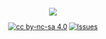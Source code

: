 <p align="center"><img src="https://github.com/Omega-Numworks/Omega-Design/blob/master/Omega-Design.png" /></p>

<p align="center">
  <a href="https://creativecommons.org/licenses/by-nc-sa/4.0/"><img alt="cc by-nc-sa 4.0" src="https://img.shields.io/badge/License-CC%20BY--NC--SA%204.0-lightgrey.svg?logo=creative%20commons&style=for-the-badge" /></a>
  <a href="https://github.com/Omega-Numworks/Omega-Design/issues"><img alt="Issues" src="https://img.shields.io/github/issues/Omega-Numworks/Omega-Design.svg?logo=git&style=for-the-badge" /></a>
</p>
